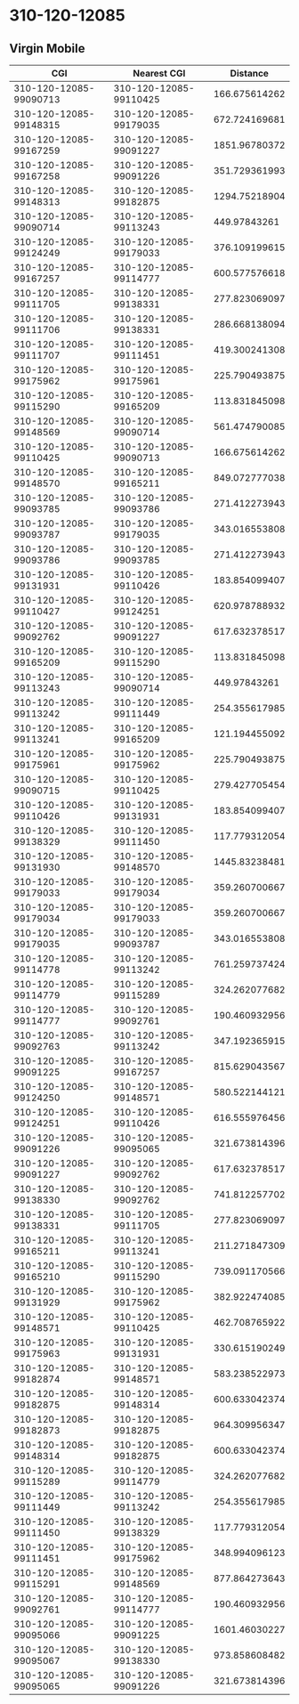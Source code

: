 # 310-120-12085
## Virgin Mobile


| CGI | Nearest CGI | Distance |
|-----|-------------|----------|
| 310-120-12085-99090713 | 310-120-12085-99110425 | 166.675614262 |
| 310-120-12085-99148315 | 310-120-12085-99179035 | 672.724169681 |
| 310-120-12085-99167259 | 310-120-12085-99091227 | 1851.96780372 |
| 310-120-12085-99167258 | 310-120-12085-99091226 | 351.729361993 |
| 310-120-12085-99148313 | 310-120-12085-99182875 | 1294.75218904 |
| 310-120-12085-99090714 | 310-120-12085-99113243 | 449.97843261 |
| 310-120-12085-99124249 | 310-120-12085-99179033 | 376.109199615 |
| 310-120-12085-99167257 | 310-120-12085-99114777 | 600.577576618 |
| 310-120-12085-99111705 | 310-120-12085-99138331 | 277.823069097 |
| 310-120-12085-99111706 | 310-120-12085-99138331 | 286.668138094 |
| 310-120-12085-99111707 | 310-120-12085-99111451 | 419.300241308 |
| 310-120-12085-99175962 | 310-120-12085-99175961 | 225.790493875 |
| 310-120-12085-99115290 | 310-120-12085-99165209 | 113.831845098 |
| 310-120-12085-99148569 | 310-120-12085-99090714 | 561.474790085 |
| 310-120-12085-99110425 | 310-120-12085-99090713 | 166.675614262 |
| 310-120-12085-99148570 | 310-120-12085-99165211 | 849.072777038 |
| 310-120-12085-99093785 | 310-120-12085-99093786 | 271.412273943 |
| 310-120-12085-99093787 | 310-120-12085-99179035 | 343.016553808 |
| 310-120-12085-99093786 | 310-120-12085-99093785 | 271.412273943 |
| 310-120-12085-99131931 | 310-120-12085-99110426 | 183.854099407 |
| 310-120-12085-99110427 | 310-120-12085-99124251 | 620.978788932 |
| 310-120-12085-99092762 | 310-120-12085-99091227 | 617.632378517 |
| 310-120-12085-99165209 | 310-120-12085-99115290 | 113.831845098 |
| 310-120-12085-99113243 | 310-120-12085-99090714 | 449.97843261 |
| 310-120-12085-99113242 | 310-120-12085-99111449 | 254.355617985 |
| 310-120-12085-99113241 | 310-120-12085-99165209 | 121.194455092 |
| 310-120-12085-99175961 | 310-120-12085-99175962 | 225.790493875 |
| 310-120-12085-99090715 | 310-120-12085-99110425 | 279.427705454 |
| 310-120-12085-99110426 | 310-120-12085-99131931 | 183.854099407 |
| 310-120-12085-99138329 | 310-120-12085-99111450 | 117.779312054 |
| 310-120-12085-99131930 | 310-120-12085-99148570 | 1445.83238481 |
| 310-120-12085-99179033 | 310-120-12085-99179034 | 359.260700667 |
| 310-120-12085-99179034 | 310-120-12085-99179033 | 359.260700667 |
| 310-120-12085-99179035 | 310-120-12085-99093787 | 343.016553808 |
| 310-120-12085-99114778 | 310-120-12085-99113242 | 761.259737424 |
| 310-120-12085-99114779 | 310-120-12085-99115289 | 324.262077682 |
| 310-120-12085-99114777 | 310-120-12085-99092761 | 190.460932956 |
| 310-120-12085-99092763 | 310-120-12085-99113242 | 347.192365915 |
| 310-120-12085-99091225 | 310-120-12085-99167257 | 815.629043567 |
| 310-120-12085-99124250 | 310-120-12085-99148571 | 580.522144121 |
| 310-120-12085-99124251 | 310-120-12085-99110426 | 616.555976456 |
| 310-120-12085-99091226 | 310-120-12085-99095065 | 321.673814396 |
| 310-120-12085-99091227 | 310-120-12085-99092762 | 617.632378517 |
| 310-120-12085-99138330 | 310-120-12085-99092762 | 741.812257702 |
| 310-120-12085-99138331 | 310-120-12085-99111705 | 277.823069097 |
| 310-120-12085-99165211 | 310-120-12085-99113241 | 211.271847309 |
| 310-120-12085-99165210 | 310-120-12085-99115290 | 739.091170566 |
| 310-120-12085-99131929 | 310-120-12085-99175962 | 382.922474085 |
| 310-120-12085-99148571 | 310-120-12085-99110425 | 462.708765922 |
| 310-120-12085-99175963 | 310-120-12085-99131931 | 330.615190249 |
| 310-120-12085-99182874 | 310-120-12085-99148571 | 583.238522973 |
| 310-120-12085-99182875 | 310-120-12085-99148314 | 600.633042374 |
| 310-120-12085-99182873 | 310-120-12085-99182875 | 964.309956347 |
| 310-120-12085-99148314 | 310-120-12085-99182875 | 600.633042374 |
| 310-120-12085-99115289 | 310-120-12085-99114779 | 324.262077682 |
| 310-120-12085-99111449 | 310-120-12085-99113242 | 254.355617985 |
| 310-120-12085-99111450 | 310-120-12085-99138329 | 117.779312054 |
| 310-120-12085-99111451 | 310-120-12085-99175962 | 348.994096123 |
| 310-120-12085-99115291 | 310-120-12085-99148569 | 877.864273643 |
| 310-120-12085-99092761 | 310-120-12085-99114777 | 190.460932956 |
| 310-120-12085-99095066 | 310-120-12085-99091225 | 1601.46030227 |
| 310-120-12085-99095067 | 310-120-12085-99138330 | 973.858608482 |
| 310-120-12085-99095065 | 310-120-12085-99091226 | 321.673814396 |
